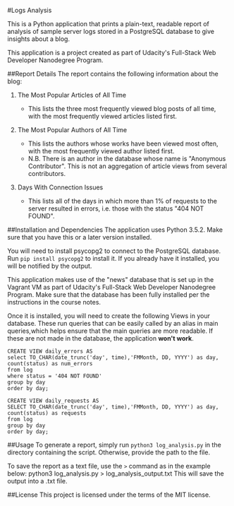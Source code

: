 #Logs Analysis

This is a Python application that prints a plain-text, readable report of analysis of sample server logs stored in a PostgreSQL database to give insights about a blog. 

This application is a project created as part of Udacity's Full-Stack Web Developer Nanodegree Program.

##Report Details
The report contains the following information about the blog:

1. The Most Popular Articles of All Time
    * This lists the three most frequently viewed blog posts of all time, with the most frequently viewed articles listed first.
  
2. The Most Popular Authors of All Time
    * This lists the authors whose works have been viewed most often, with the most frequently viewed author listed first. 
    * N.B. There is an author in the database whose name is "Anonymous Contributor". This is not an aggregation of article views from several contributors.
  
3. Days With Connection Issues
    * This lists all of the days in which more than 1% of requests to the server resulted in errors, i.e. those with the status "404 NOT FOUND".

##Installation and Dependencies
The application uses Python 3.5.2. Make sure that you have this or a later version installed.

You will need to install psycopg2 to connect to the PostgreSQL database. Run `pip install psycopg2` to install it. If you already have it installed, you will be notified by the output.

This application makes use of the "news" database that is set up in the Vagrant VM as part of Udacity's Full-Stack Web Developer Nanodegree Program. Make sure that the database has been fully installed per the instructions in the course notes.

Once it is installed, you will need to create the following Views in your database. These run queries that can be easily called by an alias in main queries,which helps ensure that the main queries are more readable. If these are not made in the database, the application **won't work**.

    CREATE VIEW daily_errors AS
    select TO_CHAR(date_trunc('day', time),'FMMonth, DD, YYYY') as day, 
    count(status) as num_errors
    from log
    where status = '404 NOT FOUND'
    group by day
    order by day;

    CREATE VIEW daily_requests AS
    SELECT TO_CHAR(date_trunc('day', time),'FMMonth, DD, YYYY') as day, 
    count(status) as requests
    from log
    group by day
    order by day;

##Usage
To generate a report, simply run `python3 log_analysis.py` in the directory containing the script. Otherwise, provide the path to the file. 

To save the report as a text file, use the `>` command as in the example below:
    python3 log_analysis.py > log_analysis_output.txt
This will save the output into a .txt file.

##License
This project is licensed under the terms of the MIT license.

